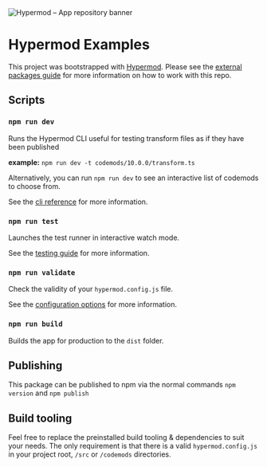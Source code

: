 <picture>
  <source media="(prefers-color-scheme: dark)" srcset="https://github.com/hypermod-io/hypermod-examples/assets/3030010/d769eb9f-61ff-4f74-895c-a356f04193aa">
  <source media="(prefers-color-scheme: light)" srcset="https://github.com/hypermod-io/hypermod-examples/assets/3030010/5ac232d0-00e5-4c20-95f4-de7cc95e8f95">
  <img alt="Hypermod – App repository banner" src="https://github.com/hypermod-io/hypermod-examples/assets/3030010/5ac232d0-00e5-4c20-95f4-de7cc95e8f95">
</picture>

# Hypermod Examples

This project was bootstrapped with [Hypermod](https://www.codeshiftcommunity.com/). Please see the [external packages guide](https://www.codeshiftcommunity.com/docs/external-packages) for more information on how to work with this repo.

## Scripts

### `npm run dev`

Runs the Hypermod CLI useful for testing transform files as if they have been published

**example:** `npm run dev -t codemods/10.0.0/transform.ts`

Alternatively, you can run `npm run dev` to see an interactive list of codemods to choose from.

See the [cli reference](https://www.codeshiftcommunity.com/docs/cli) for more information.

### `npm run test`

Launches the test runner in interactive watch mode.

See the [testing guide](https://www.codeshiftcommunity.com/docs/testing) for more information.

### `npm run validate`

Check the validity of your `hypermod.config.js` file.

See the [configuration options](https://www.codeshiftcommunity.com/docs/configuration) for more information.

### `npm run build`

Builds the app for production to the `dist` folder.

## Publishing

This package can be published to npm via the normal commands `npm version` and `npm publish`

## Build tooling

Feel free to replace the preinstalled build tooling & dependencies to suit your needs. The only requirement is that there is a valid `hypermod.config.js` in your project root, `/src` or `/codemods` directories.
